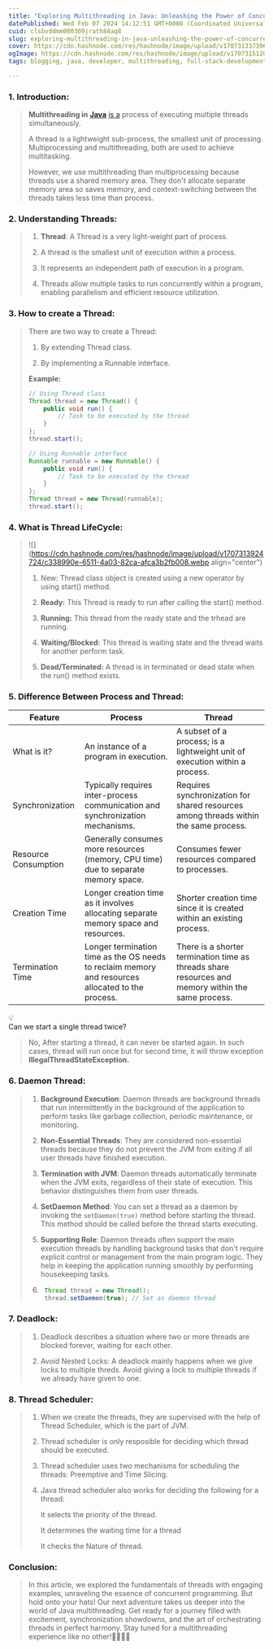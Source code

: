 ```yaml
---
title: "Exploring Multithreading in Java: Unleashing the Power of Concurrent Programming"
datePublished: Wed Feb 07 2024 14:12:51 GMT+0000 (Coordinated Universal Time)
cuid: clsbvddmm000309jrath84aq8
slug: exploring-multithreading-in-java-unleashing-the-power-of-concurrent-programming
cover: https://cdn.hashnode.com/res/hashnode/image/upload/v1707313373965/11886562-c7b6-470a-8e88-f5e3a176d258.png
ogImage: https://cdn.hashnode.com/res/hashnode/image/upload/v1707315120362/b786070a-ad51-49d9-9796-ec042e674403.png
tags: blogging, java, developer, multithreading, full-stack-development, wemakedevs, technikio

---
```


### **1\. Introduction:**

> **Multithreading in** [**Java**](https://www.javatpoint.com/java-tutorial) [is a](https://www.javatpoint.com/java-tutorial) process of executing multiple threads simultaneously.
> 
> A thread is a lightweight sub-process, the smallest unit of processing. Multiprocessing and multithreading, both are used to achieve multitasking.
> 
> However, we use multithreading than multiprocessing because threads use a shared memory area. They don't allocate separate memory area so saves memory, and context-switching between the threads takes less time than process.

### **2\. Understanding Threads:**

> 1. **Thread**: A Thread is a very light-weight part of process.
>     
> 2. A thread is the smallest unit of execution within a process.
>     
> 3. It represents an independent path of execution in a program.
>     
> 4. Threads allow multiple tasks to run concurrently within a program, enabling parallelism and efficient resource utilization.
>     

### **3\. How to create a Thread:**

> There are two way to create a Thread:
> 
> 1. By extending Thread class.
>     
> 2. By implementing a Runnable interface.
>     
> 
> **Example:**
> 
> ```java
> // Using Thread class
> Thread thread = new Thread() {
>     public void run() {
>         // Task to be executed by the thread
>     }
> };
> thread.start();
> 
> // Using Runnable interface
> Runnable runnable = new Runnable() {
>     public void run() {
>         // Task to be executed by the thread
>     }
> };
> Thread thread = new Thread(runnable);
> thread.start();
> ```

### **4\. What is Thread LifeCycle:**

> ![](https://cdn.hashnode.com/res/hashnode/image/upload/v1707313924724/c338990e-6511-4a03-82ca-afca3b2fb008.webp align="center")
> 
> 1. New: Thread class object is created using a new operator by using start() method.
>     
> 2. **Ready:** This Thread is ready to run after calling the start() method.
>     
> 3. **Running:** This thread from the ready state and the trhead are running.
>     
> 4. **Waiting/Blocked:** This thread is waiting state and the thread waits for another perform task.
>     
> 5. **Dead/Terminated:** A thread is in terminated or dead state when the run() method exists.
>     

### **5\. Difference Between Process and Thread:**

| **Feature** | **Process** | **Thread** |
| --- | --- | --- |
| What is it? | An instance of a program in execution. | A subset of a process; is a lightweight unit of execution within a process. |
| Synchronization | Typically requires inter-process communication and synchronization mechanisms. | Requires synchronization for shared resources among threads within the same process. |
| Resource Consumption | Generally consumes more resources (memory, CPU time) due to separate memory space. | Consumes fewer resources compared to processes. |
| Creation Time | Longer creation time as it involves allocating separate memory space and resources. | Shorter creation time since it is created within an existing process. |
| Termination Time | Longer termination time as the OS needs to reclaim memory and resources allocated to the process. | There is a shorter termination time as threads share resources and memory within the same process. |

<div data-node-type="callout">
<div data-node-type="callout-emoji">💡</div>
<div data-node-type="callout-text">Can we start a single thread twice?</div>
</div>

> No, After starting a thread, it can never be started again. In such cases, thread will run once but for second time, it will throw exception **IllegalThreadStateException.**

### **6\. Daemon Thread:**

> 1. **Background Execution**: Daemon threads are background threads that run intermittently in the background of the application to perform tasks like garbage collection, periodic maintenance, or monitoring.
>     
> 2. **Non-Essential Threads**: They are considered non-essential threads because they do not prevent the JVM from exiting if all user threads have finished execution.
>     
> 3. **Termination with JVM**: Daemon threads automatically terminate when the JVM exits, regardless of their state of execution. This behavior distinguishes them from user threads.
>     
> 4. **SetDaemon Method**: You can set a thread as a daemon by invoking the `setDaemon(true)` method before starting the thread. This method should be called before the thread starts executing.
>     
> 5. **Supporting Role**: Daemon threads often support the main execution threads by handling background tasks that don't require explicit control or management from the main program logic. They help in keeping the application running smoothly by performing housekeeping tasks.
>     
> 6. ```java
>     Thread thread = new Thread();
>     thread.setDaemon(true); // Set as daemon thread
>     ```
>     

### **7\. Deadlock:**

> 1. Deadlock describes a situation where two or more threads are blocked forever, waiting for each other.
>     
> 2. Avoid Nested Locks: A deadlock mainly happens when we give locks to multiple threds. Avoid giving a lock to multiple threads if we already have given to one.
>     

### **8\. Thread Scheduler:**

> 1. When we create the threads, they are supervised with the help of Thread Scheduler, which is the part of JVM.
>     
> 2. Thread scheduler is only resposible for deciding which thread should be executed.
>     
> 3. Thread scheduler uses two mechanisms for scheduling the threads: Preemptive and Time Slicing.
>     
> 4. Java thread scheduler also works for deciding the following for a thread:
>     
>     It selects the priority of the thread.
>     
>     It determines the waiting time for a thread
>     
>     It checks the Nature of thread.
>     

### **Conclusion:**

> In this article, we explored the fundamentals of threads with engaging examples, unraveling the essence of concurrent programming. But hold onto your hats! Our next adventure takes us deeper into the world of Java multithreading. Get ready for a journey filled with excitement, synchronization showdowns, and the art of orchestrating threads in perfect harmony. Stay tuned for a multithreading experience like no other!👨‍💻🚀🎯